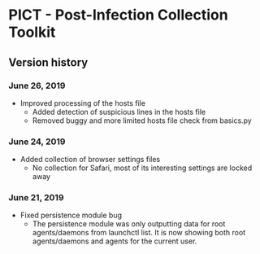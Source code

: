 # PICT - Post-Infection Collection Toolkit
## Version history

### June 26, 2019

* Improved processing of the hosts file
	* Added detection of suspicious lines in the hosts file
	* Removed buggy and more limited hosts file check from basics.py

### June 24, 2019

* Added collection of browser settings files
  * No collection for Safari, most of its interesting settings are locked away

### June 21, 2019

* Fixed persistence module bug
  * The persistence module was only outputting data for root agents/daemons from launchctl list. It is now showing both root agents/daemons and agents for the current user.